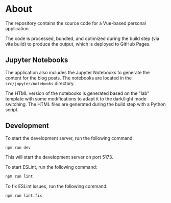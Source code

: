 # About

The repository contains the source code for a Vue-based personal application.

The code is processed, bundled, and optimized during the build step (via vite build) to produce the output, which is deployed to GitHub Pages.

## Jupyter Notebooks

The application also includes the Jupyter Notebooks to generate the content for the blog posts. The notebooks are located in the `src/jupyter/notebooks` directory. 

The HTML version of the notebooks is generated based on the "lab" template with some modifications to adapt it to the dark/light mode switching. The HTML files are generated during the build step with a Python script.

## Development
To start the development server, run the following command:

```bash
npm run dev
```

This will start the development server on port 5173.

To start ESLint, run the following command:
```bash
npm run lint
``` 

To fix ESLint issues, run the following command:
```bash
npm run lint:fix
```